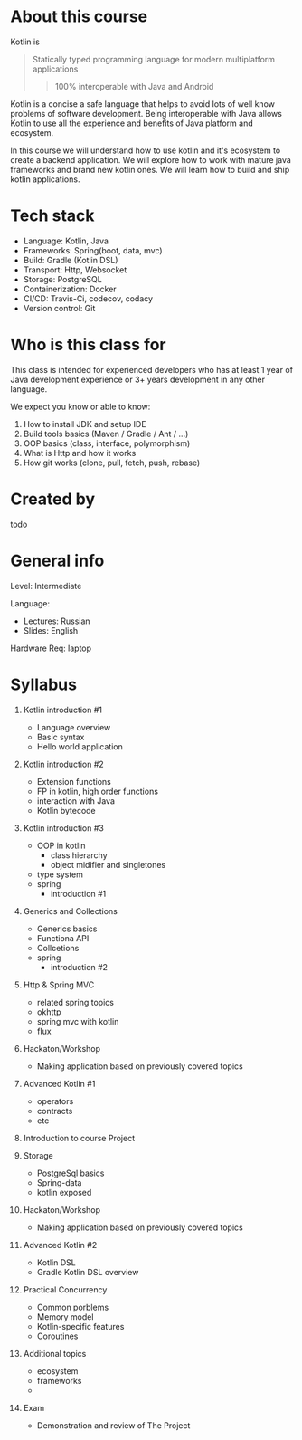 # About this course
Kotlin is 
> Statically typed programming language
for modern multiplatform applications
>> 100% interoperable with Java and Android

Kotlin is a concise a safe language that helps to avoid lots of well know problems of software development.
Being interoperable with Java allows Kotlin to use all the experience and benefits of Java platform and ecosystem. 

In this course we will understand how to use kotlin and it's ecosystem to create a backend application.
We will explore how to work with mature java frameworks and brand new kotlin ones. 
We will learn how to build and ship kotlin applications.

# Tech stack
- Language: Kotlin, Java
- Frameworks: Spring(boot, data, mvc)
- Build: Gradle (Kotlin DSL)
- Transport: Http, Websocket
- Storage: PostgreSQL
- Containerization: Docker
- CI/CD: Travis-Ci, codecov, codacy
- Version control: Git

# Who is this class for
This class is intended for experienced developers who has at least 1 year of Java development experience or 3+ years development in any other language.

We expect you know or able to know:
1. How to install JDK and setup IDE
1. Build tools basics (Maven / Gradle / Ant / ...)
1. OOP basics (class, interface, polymorphism)
1. What is Http and how it works
1. How git works (clone, pull, fetch, push, rebase)

# Created by
todo

# General info

Level: Intermediate

Language:
- Lectures: Russian
- Slides: English

Hardware Req: laptop

# Syllabus
1. Kotlin introduction #1
    - Language overview
    - Basic syntax
    - Hello world application
  
1. Kotlin introduction #2
    - Extension functions
    - FP in kotlin, high order functions
    - interaction with Java
    - Kotlin bytecode
    
1. Kotlin introduction #3
    - OOP in kotlin
        - class hierarchy
        - object midifier and singletones
    - type system
    - spring
        - introduction #1
    
1. Generics and Collections
    - Generics basics
    - Functiona API
    - Collcetions
    - spring 
        - introduction #2
    
1. Http & Spring MVC
    - related spring topics
    - okhttp
    - spring mvc with kotlin
    - flux
    
1. Hackaton/Workshop
    - Making application based on previously covered topics
    
1. Advanced Kotlin #1
    - operators
    - contracts
    - etc
    
1. Introduction to course Project

1. Storage
    - PostgreSql basics
    - Spring-data
    - kotlin exposed
    
1. Hackaton/Workshop    
    - Making application based on previously covered topics
    
1. Advanced Kotlin #2    
    - Kotlin DSL
    - Gradle Kotlin DSL overview
    
1. Practical Concurrency
    - Common porblems
    - Memory model
    - Kotlin-specific features
    - Coroutines

1. Additional topics
    - ecosystem
    - frameworks
    - 
    
1. Exam
    - Demonstration and review of The Project
